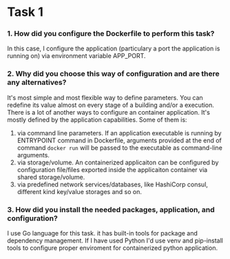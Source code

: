 # Task 1

### 1. How did you configure the Dockerfile to perform this task?

In this case, I configure the application (particulary a port the application is running on)
via environment variable APP_PORT.

### 2. Why did you choose this way of configuration and are there any alternatives?

It's most simple and most flexible way to define parameters. You can redefine its value almost on every
stage of a building and/or a execution.
There is a lot of another ways to configure an container application. It's  mostly defined by
the application capabilities. Some of them is:
1. via command line parameters. If an application executable is running by ENTRYPOINT command in
Dockerfile, arguments provided at the end of command `docker run` will be passed to the executable
as command-line arguments.
2. via storage/volume. An containerized applicaiton can be configured by configuration file/files
exported inside the applicaiton container via shared storage/volume.
3. via predefined network services/databases, like HashiCorp consul, different kind key/value storages
and so on.

### 3. How did you install the needed packages, application, and configuration?

I use Go language for this task. it has built-in tools for package and dependency management.
If I have used Python I'd use venv and pip-install tools to configure proper enviroment for containerized
python application.
